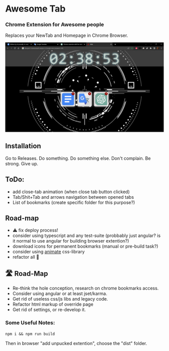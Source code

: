 # Awesome Tab
### Chrome Extension for Awesome people 
Replaces your NewTab and Homepage in Chrome Browser.

[comment]: <> ([Alternative version]&#40;https://a13ks3y.github.io/ATab/index.html&#41; - for mobile, to set up it as home page.)

![Screenshot](./src/assets/screenshot_2023-05-03_023856.png)

## Installation

Go to Releases. Do something. Do something else. Don't complain. Be strong. Give up.

## ToDo:
- add close-tab animation (when close tab button clicked)
- Tab/Shit+Tab and arrows navigation between opened tabs
- List of bookmarks (create specific folder for this purpose?)
## Road-map
- ⚠ fix deploy process!
- consider using typescript and any test-suite (probbably just angular? is it normal to use angular for building browser extention?)
- download icons for permanent bookmarks (manual or pre-build task?)
- consider using [animate](https://animate.style/) css-library
- refactor all 💩

## 🛣 Road-Map
- Re-think the hole conception, research on chrome bookmarks access.
- Consider using angular or at least jset/karma.
- Get rid of useless css/js libs and legacy code.
- Refactor html markup of override page
- Get rid of settings, or re-develop it.


### Some Useful Notes:

````shell
npm i && npm run build
````

Then in browser "add unpucked extention", choose the "dist" folder.
